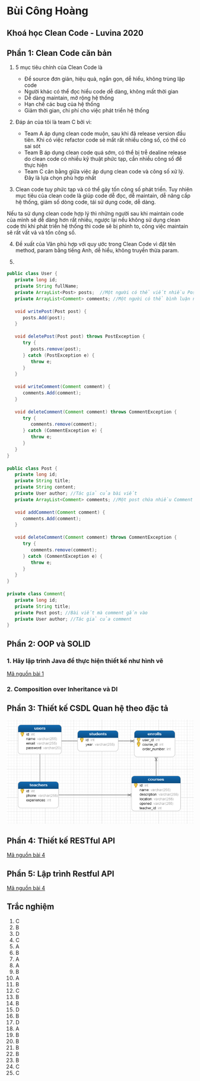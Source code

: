 # Bùi Công Hoàng
## Khoá học Clean Code - Luvina 2020


## Phần 1: Clean Code căn bản
1. 5 mục tiêu chính của Clean Code là
   - Để source đơn giản, hiệu quả, ngắn gọn, dễ hiểu, không trùng lặp code
   - Người khác có thể đọc hiểu code dễ dàng, không mất thời gian
   - Dễ dàng maintain, mở rộng hệ thống
   - Hạn chế các bug của hệ thống
   - Giảm thời gian, chi phí cho việc phát triển hệ thống

2. Đáp án của tôi là team C bởi vì:
   - Team A áp dụng clean code muộn, sau khi đã release version đầu tiên. Khi có việc refactor code sẽ mất rất nhiều công số, có thể có sai sót
   - Team B áp dụng clean code quá sớm, có thể bị trễ dealine release do clean code có nhiều kỹ thuật phức tạp, cần nhiều công số để thực hiện
   - Team C cân bằng giữa việc áp dụng clean code và công số xử lý. Đây là lựa chọn phù hợp nhất
3. Clean code tuy phức tạp và có thể gây tốn công số phát triển. Tuy nhiên mục tiêu của clean code là giúp code dễ đọc, dễ maintain, dễ nâng cấp hệ thống, giảm số dòng code, tái sử dụng code, dễ dàng.

Nếu ta sử dụng clean code hợp lý thì những người sau khi maintain code của mình sẽ dễ dàng hơn rất nhiều, ngược lại nếu không sử dụng clean code thì khi phát triển hệ thống thì code sẽ bị phình to, công việc maintain sẽ rất vất vả và tốn công số.

4. Đề xuất của Vân phù hợp với quy ước trong Clean Code vì đặt tên method, param bằng tiếng Anh, dễ hiểu, không truyền thừa param.

5. 
```Java
public class User {
   private long id;
   private String fullName;
   private ArrayList<Post> posts;  //Một người có thể viết nhiều Post
   private ArrayList<Comment> comments; //Một người có thể bình luận nhiều Comment

   void writePost(Post post) {
      posts.Add(post);
   }

   void deletePost(Post post) throws PostException {
      try {
         posts.remove(post);
      } catch (PostException e) {
         throw e;
      }
   }

   void writeComment(Comment comment) {
      comments.Add(comment);
   }

   void deleteComment(Comment comment) throws CommentException {
      try {
         comments.remove(comment);
      } catch (CommentException e) {
         throw e;
      }
   }
}

public class Post {
   private long id;
   private String title;
   private String content;
   private User author; //Tác giả của bài viết
   private ArrayList<Comment> comments; //Một post chứa nhiều Comment

   void addComment(Comment comment) {
      comments.Add(comment);
   }

   void deleteComment(Comment comment) throws CommentException {
      try {
         comments.remove(comment);
      } catch (CommentException e) {
         throw e;
      }
   }
}

private class Comment{
   private long id;
   private String title;
   private Post post; //Bài viết mà comment gắn vào
   private User author; //Tác giả của comment
}
```

## Phần 2: OOP và SOLID
### 1. Hãy lập trình Java để thực hiện thiết kế như hình vẽ
[Mã nguồn bài 1](graphics_editor)

### 2. Composition over Inheritance và DI



## Phần 3: Thiết kế CSDL Quan hệ theo đặc tả
![](course_management/course_management_erd.png)
## Phần 4: Thiết kế RESTful API
[Mã nguồn bài 4](registration)

## Phần 5: Lập trình Restful API
[Mã nguồn bài 4](course_management)

## Trắc nghiệm
1. C
2. B
3. D
4. C
5. A
6. B
7. A
8. A
9. B
10. A
11. B
12. C
13. B
14. B
15. D
16. B
17. D
18. A
19. B
20. B
21. B
22. B
23. B
24. C
25. C
